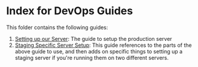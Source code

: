 # Index for DevOps Guides

This folder contains the following guides:
1. [Setting up our Server](./setting-up-server.md): The guide to setup the production server
2. [Staging Specific Server Setup](./staging-specific-server-setup.md): This guide references to the parts of the above guide to use, and then adds on specific things to setting up a staging server if you're running them on two different servers.
